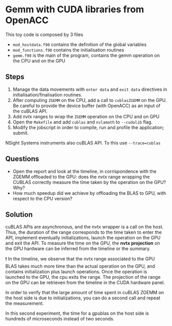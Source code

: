Gemm with CUDA libraries from OpenACC
=====================================

This toy code is composed by 3 files

- `mod_hostdata.f90` contains the definition of the global variables
- `mod_functions.f90` contains the initialisation routines
- `gemm.f90` is the main of the program, contains the gemm operation on the CPU and on the GPU

Steps
-----

1. Manage the data movements with `enter data` and `exit data` directives in initialisation/finalisation routines.
2. After computing `ZGEMM` on the CPU, add a call to `cublasZGEMM` on the GPU. Be careful to provide the device buffer (with OpenACC) as an input of the cuBLAS API.
3. Add *nvtx* ranges to wrap the `ZGEMM` operation on the CPU and on GPU
4. Open the `Makefile` and add `cublas` and `nvlamath` to `--cudalib` flag. 
5. Modify the jobscript in order to compile, run and profile the application; submit. 

NSight Systems instruments also cuBLAS API. To this use `--trace=cublas`

Questions
--------

- Open the report and look at the timeline, in corrispondence with the ZGEMM offloaded to the GPU: does the *nvtx* range wrapping the CUBLAS correctly measure the time taken by the operation on the GPU? Why?
- How much speedup did we achieve by offloading the BLAS to GPU, with respect to the CPU version?

Solution
-------

cuBLAS APIs are asynchronous, and the nvtx wrapper is a call on the host. Thus, the duration of the range corresponds to the time taken to enter the API, implement eventually initializations, launch the operation on the GPU and exit the API. To measure the time on the GPU, the **nvtx projection** on the GPU hardware can be inferred from the timeline or the summary. 

:exclamation: In the timeline, we observe that the nvtx range associated to the GPU BLAS takes much more time than the actual operation on the GPU, and contains initialization plus launch operations. Once the operation is launched to the GPU, the cpu exits the range. The projection of the range on the GPU can be retrieven from the timeline in the CUDA hardware panel.

In order to verify that the large amount of time spent in cuBLAS ZGEMM on the host side is due to initializations, you can do a second call and repeat the measurement.

In this second experiment, the time for a gpublas on the host side is hundreds of microseconds instead of two seconds.
